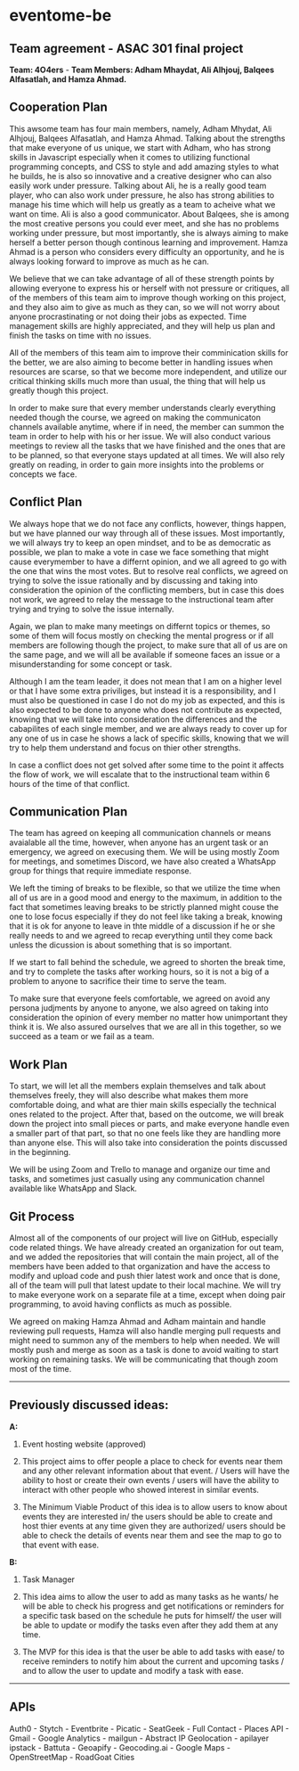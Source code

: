# eventome-be

## Team agreement - ASAC 301 final project

**Team: 4O4ers** - **Team Members: Adham Mhaydat, Ali Alhjouj, Balqees Alfasatlah, and Hamza Ahmad.**

## Cooperation Plan

This awsome team has four main members, namely, Adham Mhydat, Ali Alhjouj, Balqees Alfasatlah, and Hamza Ahmad. Talking about the strengths that make everyone of us unique, we start with Adham, who has strong skills in Javascript especially when it comes to utilizing functional programming concepts, and CSS to style and add amazing styles to what he builds, he is also so innovative and a creative designer who can also easily work under pressure. Talking about Ali, he is a really good team player, who can also work under pressure, he also has strong abilities to manage his time which will help us greatly as a team to acheive what we want on time. Ali is also a good communicator. About Balqees, she is among the most creative persons you could ever meet, and she has no problems working under pressure, but most importantly, she is always aiming to make herself a better person though continous learning and improvement. Hamza Ahmad is a person who considers every difficulty an opportunity, and he is always looking forward to improve as much as he can.

We believe that we can take advantage of all of these strength points by allowing everyone to express his or herself with not pressure or critiques, all of the members of this team aim to improve though working on this project, and they also aim to give as much as they can, so we will not worry about anyone procrastinating or not doing their jobs as expected. Time management skills are highly appreciated, and they will help us plan and finish the tasks on time with no issues.

All of the members of this team aim to improve their comminication skills for the better, we are also aiming to become better in handling issues when resources are scarse, so that we become more independent, and utilize our critical thinking skills much more than usual, the thing that will help us greatly though this project.

In order to make sure that every member understands clearly everything needed though the course, we agreed on making the communicaton channels available anytime, where if in need, the member can summon the team in order to help with his or her issue. We will also conduct various meetings to review all the tasks that we have finished and the ones that are to be planned, so that everyone stays updated at all times. We will also rely greatly on reading, in order to gain more insights into the problems or concepts we face.

## Conflict Plan

We always hope that we do not face any conflicts, however, things happen, but we have planned our way through all of these issues. Most importantly, we will always try to keep an open mindset, and to be as democratic as possible, we plan to make a vote in case we face something that might cause everymember to have a differnt opinion, and we all agreed to go with the one that wins the most votes. But to resolve real conflicts, we agreed on trying to solve the issue rationally and by discussing and taking into consideration the opinion of the conflicting members, but in case this does not work, we agreed to relay the message to the instructional team after trying and trying to solve the issue internally.

Again, we plan to make many meetings on differnt topics or themes, so some of them will focus mostly on checking the mental progress or if all members are following though the project, to make sure that all of us are on the same page, and we will all be available if someone faces an issue or a misunderstanding for some concept or task.

Although I am the team leader, it does not mean that I am on a higher level or that I have some extra priviliges, but instead it is a responsibility, and I must also be questioned in case I do not do my job as expected, and this is also expected to be done to anyone who does not contribute as expected, knowing that we will take into consideration the differences and the cabapilites of each single member, and we are always ready to cover up for any one of us in case he shows a lack of specific skills, knowing that we will try to help them understand and focus on thier other strengths.

In case a conflict does not get solved after some time to the point it affects the flow of work, we will escalate that to the instructional team within 6 hours of the time of that conflict.

## Communication Plan

The team has agreed on keeping all communication channels or means avaialable all the time, however, when anyone has an urgent task or an emergency, we agreed on execusing them. We will be using mostly Zoom for meetings, and sometimes Discord, we have also created a WhatsApp group for things that require immediate response.

We left the timing of breaks to be flexible, so that we utilize the time when all of us are in a good mood and energy to the maximum, in addition to the fact that sometimes leaving breaks to be strictly planned might couse the one to lose focus especially if they do not feel like taking a break, knowing that it is ok for anyone to leave in thte middle of a discussion if he or she really needs to and we agreed to recap everything until they come back unless the dicussion is about something that is so important.

If we start to fall behind the schedule, we agreed to shorten the break time, and try to complete the tasks after working hours, so it is not a big of a problem to anyone to sacrifice their time to serve the team.

To make sure that everyone feels comfortable, we agreed on avoid any persona judjments by anyone to anyone, we also agreed on taking into consideration the opinion of every member no matter how unimportant they think it is. We also assured ourselves that we are all in this together, so we succeed as a team or we fail as a team.

## Work Plan

To start, we will let all the members explain themselves and talk about themselves freely, they will also describe what makes them more comfortable doing, and what are thier main skills especially the technical ones related to the project. After that, based on the outcome, we will break down the project into small pieces or parts, and make everyone handle even a smaller part of that part, so that no one feels like they are handling more than anyone else. This will also take into consideration the points discussed in the beginning.

We will be using Zoom and Trello to manage and organize our time and tasks, and sometimes just casually using any communication channel available like WhatsApp and Slack.

## Git Process

Almost all of the components of our project will live on GitHub, especially code related things. We have already created an organization for out team, and we added the repositories that will contain the main project, all of the members have been added to that organization and have the access to modify and upload code and push thier latest work and once that is done, all of the team will pull that latest update to their local machine. We will try to make everyone work on a separate file at a time, except when doing pair programming, to avoid having conflicts as much as possible.

We agreed on making Hamza Ahmad and Adham maintain and handle reviewing pull requests, Hamza will also handle merging pull requests and might need to summon any of the members to help when needed. We will mostly push and merge as soon as a task is done to avoid waiting to start working on remaining tasks. We will be communicating that though zoom most of the time.

-------------------------

## Previously discussed ideas:

**A:**

1. Event hosting website (approved)

2. This project aims to offer people a place to check for events near them and any other relevant information about that event. / Users will have the ability to host or create their own events / users will have the ability to interact with other people who showed interest in similar events.

3. The Minimum Viable Product of this idea is to allow users to know about events they are interested in/ the users should be able to create and host thier events at any time given they are authorized/ users should be able to check the details of events near them and see the map to go to that event with ease.

 

**B:** 

1. Task Manager

2. This idea aims to allow the user to add as many tasks as he wants/ he will be able to check his progress and get notifications or reminders for a specific task based on the schedule he puts for himself/ the user will be able to update or modify the tasks even after they add them at any time.

3. The MVP for this idea is that the user be able to add tasks with ease/ to receive reminders to notify him about the current and upcoming tasks / and to allow the user to update and modify a task with ease.

--------------------------

## APIs

Auth0 - Stytch - Eventbrite - Picatic - SeatGeek - Full Contact - Places API - Gmail - Google Analytics - mailgun - Abstract IP Geolocation - apilayer ipstack - Battuta - Geoapify - Geocoding.ai - Google Maps - OpenStreetMap - RoadGoat Cities



















